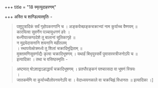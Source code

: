 +++
title = "18 स्मृत्युदाहरणम्"

+++
अस्ति च शाण्डिल्यस्मृतिः -  

> पशुपुत्रादिकं सर्वं गृहोपकरणानि च । अङ्कयेच्छङ्कचक्राभ्यां नाम कुर्याच्च वैष्णवम् ॥  
कारयित्वा सुवर्णेन पञ्चायुधगणं हरेः ।  
बध्नीयात्कण्ठदेशे तु बालानां सूतिकागृहे ॥  
न मुद्रयेदासनानि शयनानि महीतलम्  
। स्थापयेत्क्षेत्रमध्ये तु शिलां चक्रादिमुद्रिताम् ॥  
मुक्तामणिसुवर्णाद्यैः कृत्वा चक्रादिभूषणम् । यथार्हं बिभृयुस्सर्वे पुमासस्स्त्रीजनोऽपि च ॥  
इत्यादिका । तथा च वसिष्ठस्मृतिः -  

> अष्टमात् षोऽशाद्वाऽहाद्धार्यं चक्रादिभूषणम् । प्रतप्तैरङ्कनं पश्चात्सदा वा भूषणं स्त्रियः  
।  
जातकर्मणि वा कुर्याच्चौलोपनयनेऽपि वा । वेदाध्ययनकाले वा चक्रचिह्नं विधानतः ॥ इत्यादिका ।]